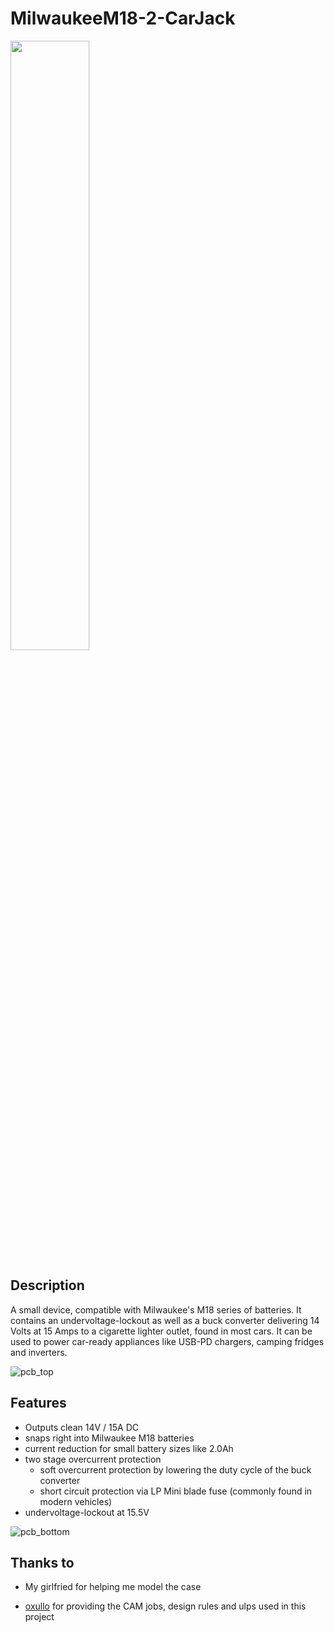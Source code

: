 # MilwaukeeM18-2-CarJack

<img src="(https://github.com/BrennerLu/MilwaukeeM18-2-CarJack/blob/main/images/assembly.png)" width="50%" height="50%">

## Description

A small device, compatible with Milwaukee's M18 series of batteries. It contains an undervoltage-lockout as well as a buck converter delivering 14 Volts at 15 Amps to a cigarette lighter outlet, found in most cars. It can be used to power car-ready appliances like USB-PD chargers, camping fridges and inverters.

![pcb_top](https://github.com/BrennerLu/MilwaukeeM18-2-CarJack/blob/main/images/pcb_top.png)

## Features

- Outputs clean 14V / 15A DC
- snaps right into Milwaukee M18 batteries
- current reduction for small battery sizes like 2.0Ah
- two stage overcurrent protection
  - soft overcurrent protection by lowering the duty cycle of the buck converter
  - short circuit protection via LP Mini blade fuse (commonly found in modern vehicles)
- undervoltage-lockout at 15.5V

![pcb_bottom](https://github.com/BrennerLu/MilwaukeeM18-2-CarJack/blob/main/images/pcb_botttom.PNG)

## Thanks to

- My girlfried for helping me model the case

- [oxullo](https://github.com/oxullo) for providing the CAM jobs, design rules and ulps used in this project
